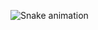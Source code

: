 ![Snake animation](https://raw.githubusercontent.com/KevinS4160/Mobius-/output/github-contribution-grid-snake-dark.svg)

